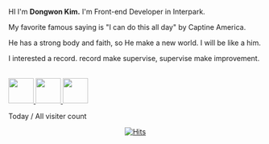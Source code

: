 HI I'm <b>Dongwon Kim.</b> I'm Front-end Developer in Interpark.

My favorite famous saying is "I can do this all day" by Captine America.

He has a strong body and faith, so He make a new world. I will be like a him.

I interested a record. record make supervise, supervise make improvement.

<br>

<div>
  <a href="https://dwblog.netlify.com/" target="_blank">
    <img src="https://image.flaticon.com/icons/png/128/609/609803.png" style="max-width:100%; height:50px">
  </a>
  <a href="https://github.com/gimdongwon" target="_blank">
    <img src="https://image.flaticon.com/icons/png/128/270/270798.png" style="max-width:100%; height:50px">
  </a>
  <a href="https://medium.com/@ehddnjs8989" target="_blank">
    <img src="https://image.flaticon.com/icons/png/128/2504/2504925.png" style="max-width:100%; height:50px">
  </a>
</div>

Today / All visiter count

<div align=center>

[![Hits](https://hits.seeyoufarm.com/api/count/incr/badge.svg?url=https%3A%2F%2Fgithub.com%2Fgimdongwon&count_bg=%2379C83D&title_bg=%23555555&icon=&icon_color=%23E7E7E7&title=hits&edge_flat=false)](https://hits.seeyoufarm.com)

</div>

